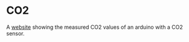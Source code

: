 # CO2
A [website](https://co2.it-lehre.ch) showing the measured CO2 values of an arduino with a CO2 sensor.

